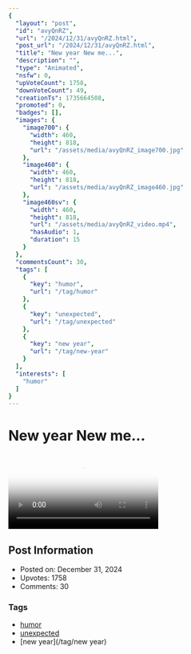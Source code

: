 ```yaml
---
{
  "layout": "post",
  "id": "avyQnRZ",
  "url": "/2024/12/31/avyQnRZ.html",
  "post_url": "/2024/12/31/avyQnRZ.html",
  "title": "New year New me...",
  "description": "",
  "type": "Animated",
  "nsfw": 0,
  "upVoteCount": 1758,
  "downVoteCount": 49,
  "creationTs": 1735664508,
  "promoted": 0,
  "badges": [],
  "images": {
    "image700": {
      "width": 460,
      "height": 818,
      "url": "/assets/media/avyQnRZ_image700.jpg"
    },
    "image460": {
      "width": 460,
      "height": 818,
      "url": "/assets/media/avyQnRZ_image460.jpg"
    },
    "image460sv": {
      "width": 460,
      "height": 818,
      "url": "/assets/media/avyQnRZ_video.mp4",
      "hasAudio": 1,
      "duration": 15
    }
  },
  "commentsCount": 30,
  "tags": [
    {
      "key": "humor",
      "url": "/tag/humor"
    },
    {
      "key": "unexpected",
      "url": "/tag/unexpected"
    },
    {
      "key": "new year",
      "url": "/tag/new-year"
    }
  ],
  "interests": [
    "humor"
  ]
}
---
```


# New year New me...

<video controls playsinline loop poster="/assets/media/avyQnRZ_image460.jpg">
  <source src="/assets/media/avyQnRZ_video.mp4" type="video/mp4">
  Your browser does not support the video tag.
</video>

## Post Information

- Posted on: December 31, 2024
- Upvotes: 1758
- Comments: 30

### Tags

- [humor](/tag/humor)
- [unexpected](/tag/unexpected)
- [new year](/tag/new year)
